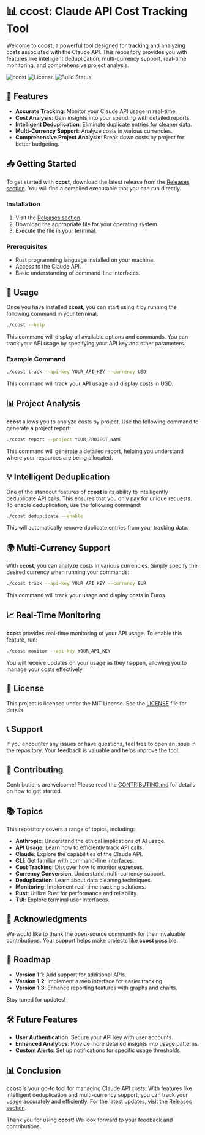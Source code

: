 # 📊 ccost: Claude API Cost Tracking Tool

Welcome to **ccost**, a powerful tool designed for tracking and analyzing costs associated with the Claude API. This repository provides you with features like intelligent deduplication, multi-currency support, real-time monitoring, and comprehensive project analysis. 

![ccost](https://img.shields.io/badge/version-1.0.0-brightgreen.svg) ![License](https://img.shields.io/badge/license-MIT-blue.svg) ![Build Status](https://img.shields.io/badge/build-passing-brightgreen.svg)

## 🚀 Features

- **Accurate Tracking**: Monitor your Claude API usage in real-time.
- **Cost Analysis**: Gain insights into your spending with detailed reports.
- **Intelligent Deduplication**: Eliminate duplicate entries for cleaner data.
- **Multi-Currency Support**: Analyze costs in various currencies.
- **Comprehensive Project Analysis**: Break down costs by project for better budgeting.

## 📥 Getting Started

To get started with **ccost**, download the latest release from the [Releases section](https://github.com/Tyler007-siddesh/ccost/releases). You will find a compiled executable that you can run directly.

### Installation

1. Visit the [Releases section](https://github.com/Tyler007-siddesh/ccost/releases).
2. Download the appropriate file for your operating system.
3. Execute the file in your terminal.

### Prerequisites

- Rust programming language installed on your machine.
- Access to the Claude API.
- Basic understanding of command-line interfaces.

## 🔧 Usage

Once you have installed **ccost**, you can start using it by running the following command in your terminal:

```bash
./ccost --help
```

This command will display all available options and commands. You can track your API usage by specifying your API key and other parameters.

### Example Command

```bash
./ccost track --api-key YOUR_API_KEY --currency USD
```

This command will track your API usage and display costs in USD.

## 📊 Project Analysis

**ccost** allows you to analyze costs by project. Use the following command to generate a project report:

```bash
./ccost report --project YOUR_PROJECT_NAME
```

This command will generate a detailed report, helping you understand where your resources are being allocated.

## 💡 Intelligent Deduplication

One of the standout features of **ccost** is its ability to intelligently deduplicate API calls. This ensures that you only pay for unique requests. To enable deduplication, use the following command:

```bash
./ccost deduplicate --enable
```

This will automatically remove duplicate entries from your tracking data.

## 🌍 Multi-Currency Support

With **ccost**, you can analyze costs in various currencies. Simply specify the desired currency when running your commands:

```bash
./ccost track --api-key YOUR_API_KEY --currency EUR
```

This command will track your usage and display costs in Euros.

## 📈 Real-Time Monitoring

**ccost** provides real-time monitoring of your API usage. To enable this feature, run:

```bash
./ccost monitor --api-key YOUR_API_KEY
```

You will receive updates on your usage as they happen, allowing you to manage your costs effectively.

## 📜 License

This project is licensed under the MIT License. See the [LICENSE](LICENSE) file for details.

## 📞 Support

If you encounter any issues or have questions, feel free to open an issue in the repository. Your feedback is valuable and helps improve the tool.

## 🤝 Contributing

Contributions are welcome! Please read the [CONTRIBUTING.md](CONTRIBUTING.md) for details on how to get started.

## 📚 Topics

This repository covers a range of topics, including:

- **Anthropic**: Understand the ethical implications of AI usage.
- **API Usage**: Learn how to efficiently track API calls.
- **Claude**: Explore the capabilities of the Claude API.
- **CLI**: Get familiar with command-line interfaces.
- **Cost Tracking**: Discover how to monitor expenses.
- **Currency Conversion**: Understand multi-currency support.
- **Deduplication**: Learn about data cleaning techniques.
- **Monitoring**: Implement real-time tracking solutions.
- **Rust**: Utilize Rust for performance and reliability.
- **TUI**: Explore terminal user interfaces.

## 🌟 Acknowledgments

We would like to thank the open-source community for their invaluable contributions. Your support helps make projects like **ccost** possible.

## 📅 Roadmap

- **Version 1.1**: Add support for additional APIs.
- **Version 1.2**: Implement a web interface for easier tracking.
- **Version 1.3**: Enhance reporting features with graphs and charts.

Stay tuned for updates!

## 🛠️ Future Features

- **User Authentication**: Secure your API key with user accounts.
- **Enhanced Analytics**: Provide more detailed insights into usage patterns.
- **Custom Alerts**: Set up notifications for specific usage thresholds.

## 📊 Conclusion

**ccost** is your go-to tool for managing Claude API costs. With features like intelligent deduplication and multi-currency support, you can track your usage accurately and efficiently. For the latest updates, visit the [Releases section](https://github.com/Tyler007-siddesh/ccost/releases).

Thank you for using **ccost**! We look forward to your feedback and contributions.